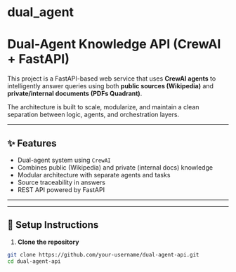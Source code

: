 # dual_agent


# Dual-Agent Knowledge API (CrewAI + FastAPI)

This project is a FastAPI-based web service that uses **CrewAI agents** to intelligently answer queries using both **public sources (Wikipedia)** and **private/internal documents (PDFs Quadrant)**.

The architecture is built to scale, modularize, and maintain a clean separation between logic, agents, and orchestration layers.

---

## ✨ Features

-  Dual-agent system using `CrewAI`
-  Combines public (Wikipedia) and private (internal docs) knowledge
-  Modular architecture with separate agents and tasks
-  Source traceability in answers
-  REST API powered by FastAPI

---


---

## 🔧 Setup Instructions

1. **Clone the repository**
```bash
git clone https://github.com/your-username/dual-agent-api.git
cd dual-agent-api



